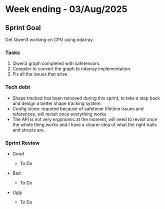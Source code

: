 # Week ending - 03/Aug/2025

## Sprint Goal

Get Qwen3 working on CPU using ndarray.

### Tasks

1. Qwen3 graph completed with safetensors.
2. Compiler to convert the graph to ndarray implementation.
3. Fix all the issues that arise.

### Tech debt

- Shape tracked has been removed during this sprint, to take a step back and design a better shape tracking system.
- Config clone: required because of safetenor lifetime issues and references, will revisit once everything works
- The API is not very ergonomic at the moment, will need to revisit once the whole thing works and I have a clearer idea of what the right traits and structs are.

### Sprint Review

- Good
  - To Do

- Bad
  - To Do

- Ugly
  - To Do
